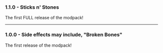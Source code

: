 ### 1.1.0 - Sticks n' Stones

The first FULL release of the modpack!

----

### 1.0.0 - Side effects may include, "Broken Bones"

The first release of the modpack!